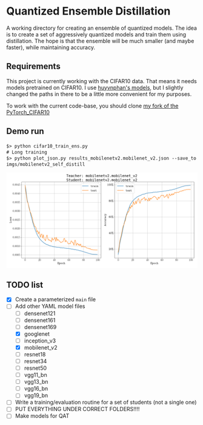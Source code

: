 # Quantized Ensemble Distillation

A working directory for creating an ensemble of quantized models.
The idea is to create a set of aggressively quantized models and train them using distillation.
The hope is that the ensemble will be much smaller (and maybe faster), while maintaining accuracy.

## Requirements

This project is currently working with the CIFAR10 data.
That means it needs models pretrained on CIFAR10.
I use [huyvnphan's models](https://github.com/huyvnphan/PyTorch_CIFAR10), but I slightly changed the paths in there to be a little more convenient for my purposes.

To work with the current code-base, you should clone [my fork of the PyTorch_CIFAR10](https://github.com/z-a-f/PyTorch_CIFAR10)

## Demo run

```shell
$> python cifar10_train_ens.py
# Long training
$> python plot_json.py results_mobilenetv2.mobilenet_v2.json --save_to imgs/mobilenetv2_self_distill
```

![Demo run](imgs/mobilenetv2_self_distill.png)

## TODO list

- [X] Create a parameterized `main` file
- [ ] Add other YAML model files
  - [ ] densenet121
  - [ ] densenet161
  - [ ] densenet169
  - [X] googlenet
  - [ ] inception_v3
  - [X] mobilenet_v2
  - [ ] resnet18
  - [ ] resnet34
  - [ ] resnet50
  - [ ] vgg11_bn
  - [ ] vgg13_bn
  - [ ] vgg16_bn
  - [ ] vgg19_bn
- [ ] Write a training/evaluation routine for a set of students (not a single one)
- [ ] PUT EVERYTHING UNDER CORRECT FOLDERS!!!!
- [ ] Make models for QAT
